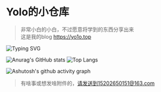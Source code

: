 # Yolo的小仓库
> 非常小白的小白，不过愿意将学到的东西分享出来\
> 这是我的blog https://yo1o.top



![Typing SVG](https://readme-typing-svg.demolab.com/?lines=Njupt,啥也不会的大学牲;VN+Misc)

![Anurag's GitHub stats](https://github-readme-stats.vercel.app/api?username=Yo1o-sir)
![Top Langs](https://github-readme-stats.vercel.app/api/top-langs/?username=Yo1o-sir)




![Ashutosh's github activity graph](https://github-readme-activity-graph.vercel.app/graph?username=Yo1o-sir)

> 有啥事或想发啥附件的，请发送到15202650151@163.com
